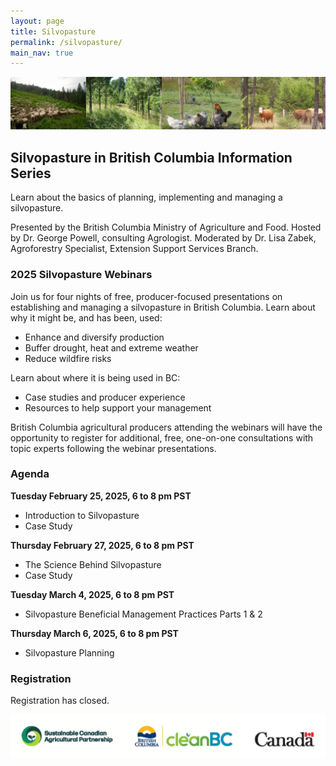 ```yaml
---
layout: page
title: Silvopasture
permalink: /silvopasture/
main_nav: true
---
```


![Silvopasture in BC](/assets/images/SPinBCInfoSeries.jpg)

## Silvopasture in British Columbia Information Series

<p>Learn about the basics of planning, implementing and managing a silvopasture.</p> 
<p>Presented by the British Columbia Ministry of Agriculture and Food. Hosted by Dr. George Powell, consulting Agrologist. Moderated by Dr. Lisa Zabek, Agroforestry Specialist, Extension Support Services Branch.</p>

### 2025 Silvopasture Webinars

<p>Join us for four nights of free, producer-focused presentations on establishing and managing a silvopasture in British Columbia. Learn about why it might be, and has been, used:
<ul>
    <li>Enhance and diversify production</li>
    <li>Buffer drought, heat and extreme weather</li>
    <li>Reduce wildfire risks</li>
</ul>
Learn about where it is being used in BC:
<ul>
    <li>Case studies and producer experience</li>
    <li>Resources to help support your management</li>
</ul>
British Columbia agricultural producers attending the webinars will have the opportunity to register for additional, free, one-on-one consultations with topic experts following the webinar presentations. 
</p>

### Agenda

<p><b>Tuesday February 25, 2025, 6 to 8 pm PST</b></p>
<ul>
    <li>Introduction to Silvopasture</li>
    <li>Case Study</li>
</ul>
<p><b>Thursday February 27, 2025, 6 to 8 pm PST</b></p> 
<ul>
    <li>The Science Behind Silvopasture</li>
    <li>Case Study</li>
</ul>
<p><b>Tuesday March 4, 2025, 6 to 8 pm PST</b></p> 
<ul>
    <li>Silvopasture Beneficial Management Practices Parts 1 & 2</li>
</ul>
<p><b>Thursday March 6, 2025, 6 to 8 pm PST</b></p>
<ul>
    <li>Silvopasture Planning</li>
</ul>

### Registration 

<p>Registration has closed.</p>


![logos](/assets/images/SCAP-BC_CleanBC-Can_Lockup.jpg)



